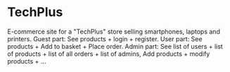 # TechPlus
E-commerce site for a "TechPlus" store selling smartphones, laptops and printers. Guest part: See products + login + register. User part: See products + Add to basket + Place order. Admin part: See list of users + list of products + list of all orders + list of admins, Add products + modify products + ...
